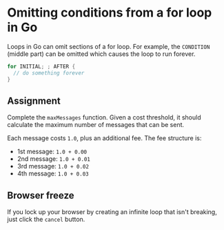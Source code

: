 # Omitting conditions from a for loop in Go

Loops in Go can omit sections of a for loop. For example, the `CONDITION` (middle part) can be omitted which causes the loop to run forever.

```go
for INITIAL; ; AFTER {
  // do something forever
}
```

## Assignment

Complete the `maxMessages` function. Given a cost threshold, it should calculate the maximum number of messages that can be sent.

Each message costs `1.0`, plus an additional fee. The fee structure is:

* 1st message: `1.0 + 0.00`
* 2nd message: `1.0 + 0.01`
* 3rd message: `1.0 + 0.02`
* 4th message: `1.0 + 0.03`

## Browser freeze

If you lock up your browser by creating an infinite loop that isn't breaking, just click the `cancel` button.
